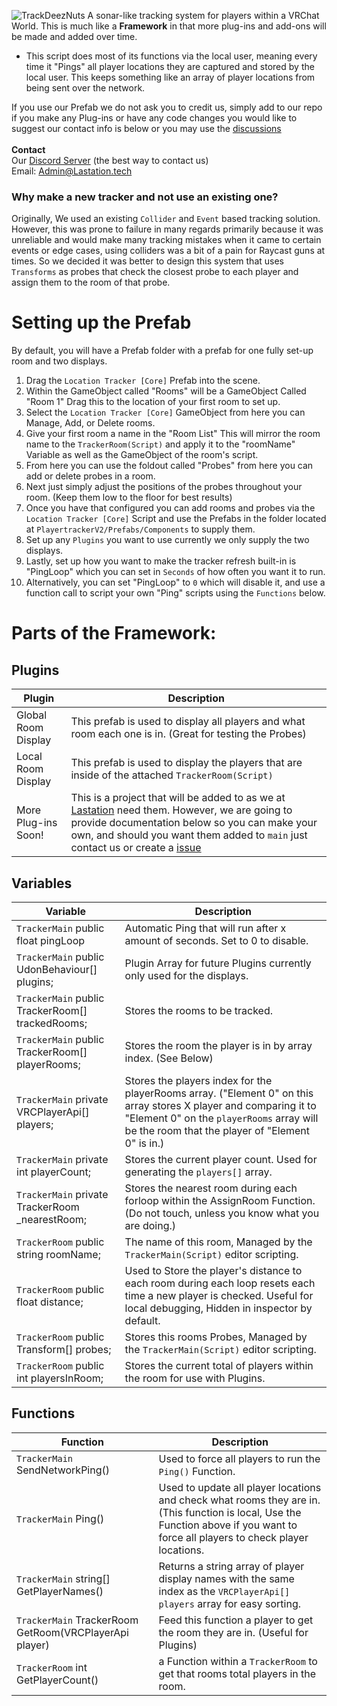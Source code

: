 
![TrackDeezNuts](playertracker.png)
A sonar-like tracking system for players within a VRChat World.
This is much like a **Framework** in that more plug-ins and add-ons will be made and added over time.

- This script does most of its functions via the local user, meaning every time it "Pings" all player locations they are captured and stored by the local user. This keeps something like an array of player locations from being sent over the network.

If you use our Prefab we do not ask you to credit us, simply add to our repo if you make any Plug-ins or have any code changes you would like to suggest our contact info is below or you may use the [discussions](https://github.com/LastationVRChat/Lastation-Player-Tracker/discussions)
<br>
<br>
**Contact**
<br> Our [Discord Server](https://discord.gg/lastation) (the best way to contact us)
<br> Email: Admin@Lastation.tech


### Why make a new tracker and not use an existing one?
Originally, We used an existing `Collider` and `Event` based tracking solution. However, this was prone to failure in many regards primarily because it was unreliable and would make many tracking mistakes when it came to certain events or edge cases, using colliders was a bit of a pain for Raycast guns at times. So we decided it was better to design this system that uses `Transforms` as probes that check the closest probe to each player and assign them to the room of that probe.

# Setting up the Prefab
By default, you will have a Prefab folder with a prefab for one fully set-up room and two displays.
1. Drag the `Location Tracker [Core]` Prefab into the scene.
2. Within the GameObject called "Rooms" will be a GameObject Called "Room 1" Drag this to the location of your first room to set up.
3. Select the `Location Tracker [Core]` GameObject from here you can Manage, Add, or Delete rooms.
4. Give your first room a name in the "Room List" This will mirror the room name to the `TrackerRoom(Script)` and apply it to the "roomName" Variable as well as the GameObject of the room's script.
5. From here you can use the foldout called "Probes" from here you can add or delete probes in a room.
6. Next just simply adjust the positions of the probes throughout your room. (Keep them low to the floor for best results)
7. Once you have that configured you can add rooms and probes via the `Location Tracker [Core]` Script and use the Prefabs in the folder located at `PlayertrackerV2/Prefabs/Components` to supply them.
8. Set up any `Plugins` you want to use currently we only supply the two displays.
9. Lastly, set up how you want to make the tracker refresh built-in is "PingLoop" which you can set in `Seconds` of how often you want it to run.
9. Alternatively, you can set "PingLoop" to `0` which will disable it, and use a function call to script your own "Ping" scripts using the `Functions` below.



# Parts of the Framework:

## Plugins

| Plugin       | Description                                                                                                                                                                                                                                                                                                                                                |
|----------------|------------------------------------------------------------------------------------------------------------------------------------------------------------------------------------------------------------------------------------------------------------------------------------------------------------------------------------------------------------|
| Global Room Display | This prefab is used to display all players and what room each one is in. (Great for testing the Probes)                                                                                                                                                                                                                                                                            |
| Local Room Display | This prefab is used to display the players that are inside of the attached `TrackerRoom(Script)`                                                                                                                                                                                                                                                                                                                        |
| More Plug-ins Soon!  | This is a project that will be added to as we at [Lastation](https://discord.gg/lastation) need them. However, we are going to provide documentation below so you can make your own, and should you want them added to `main` just contact us or create a [issue](https://github.com/LastationVRChat/Lastation-Player-Tracker/issues)                                                                                                                                                                                        |

## Variables

| Variable       | Description                                                                                                                                                                                                                                                                                                                                                |
|----------------|------------------------------------------------------------------------------------------------------------------------------------------------------------------------------------------------------------------------------------------------------------------------------------------------------------------------------------------------------------|
| `TrackerMain` public float pingLoop | Automatic Ping that will run after x amount of seconds. Set to 0 to disable. |
| `TrackerMain` public UdonBehaviour[] plugins; | Plugin Array for future Plugins currently only used for the displays. |
| `TrackerMain` public TrackerRoom[] trackedRooms; | Stores the rooms to be tracked. |
| `TrackerMain` public TrackerRoom[] playerRooms; | Stores the room the player is in by array index. (See Below) |
| `TrackerMain` private VRCPlayerApi[] players; | Stores the players index for the playerRooms array. ("Element 0" on this array stores X player and comparing it to "Element 0" on the `playerRooms` array will be the room that the player of "Element 0" is in.) |
| `TrackerMain` private int playerCount; | Stores the current player count. Used for generating the `players[]` array. |
| `TrackerMain` private TrackerRoom _nearestRoom; | Stores the nearest room during each forloop within the AssignRoom Function. (Do not touch, unless you know what you are doing.) |
| `TrackerRoom` public string roomName; | The name of this room, Managed by the `TrackerMain(Script)` editor scripting. |
| `TrackerRoom` public float distance; | Used to Store the player's distance to each room during each loop resets each time a new player is checked. Useful for local debugging, Hidden in inspector by default. |
| `TrackerRoom` public Transform[] probes; | Stores this rooms Probes, Managed by the `TrackerMain(Script)` editor scripting. |
| `TrackerRoom` public int playersInRoom; | Stores the current total of players within the room for use with Plugins. |

## Functions

| Function       | Description                                                                                                                                                                                                                                                                                                                                                |
|----------------|------------------------------------------------------------------------------------------------------------------------------------------------------------------------------------------------------------------------------------------------------------------------------------------------------------------------------------------------------------|
| `TrackerMain` SendNetworkPing() | Used to force all players to run the `Ping()` Function. |
| `TrackerMain` Ping() | Used to update all player locations and check what rooms they are in. (This function is local, Use the Function above if you want to force all players to check player locations. |
| `TrackerMain` string[] GetPlayerNames() | Returns a string array of player display names with the same index as the `VRCPlayerApi[] players` array for easy sorting. |
| `TrackerMain` TrackerRoom GetRoom(VRCPlayerApi player) | Feed this function a player to get the room they are in. (Useful for Plugins) |
| `TrackerRoom` int GetPlayerCount() | a Function within a `TrackerRoom` to get that rooms total players in the room. |
